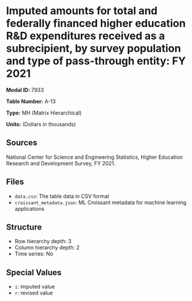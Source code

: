 # Imputed amounts for total and federally financed higher education R&D expenditures received as a subrecipient, by survey population and type of pass-through entity: FY 2021

**Modal ID:** 7933

**Table Number:** A-13

**Type:** MH (Matrix Hierarchical)

**Units:** (Dollars in thousands)

## Sources

National Center for Science and Engineering Statistics, Higher Education Research and Development Survey, FY 2021.

## Files

- `data.csv`: The table data in CSV format
- `croissant_metadata.json`: ML Croissant metadata for machine learning applications

## Structure

- Row hierarchy depth: 3
- Column hierarchy depth: 2
- Time series: No

## Special Values

- `i`: imputed value
- `r`: revised value
